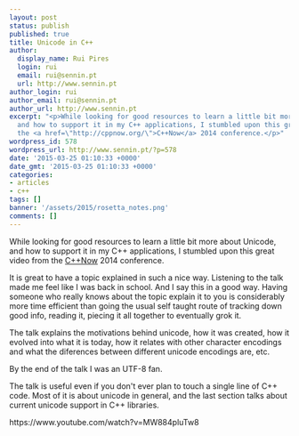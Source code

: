 ```yaml
---
layout: post
status: publish
published: true
title: Unicode in C++
author:
  display_name: Rui Pires
  login: rui
  email: rui@sennin.pt
  url: http://www.sennin.pt
author_login: rui
author_email: rui@sennin.pt
author_url: http://www.sennin.pt
excerpt: "<p>While looking for good resources to learn a little bit more about Unicode,
  and how to support it in my C++ applications, I stumbled upon this great video from
  the <a href=\"http://cppnow.org/\">C++Now</a> 2014 conference.</p>"
wordpress_id: 578
wordpress_url: http://www.sennin.pt/?p=578
date: '2015-03-25 01:10:33 +0000'
date_gmt: '2015-03-25 01:10:33 +0000'
categories:
- articles
- c++
tags: []
banner: '/assets/2015/rosetta_notes.png'
comments: []
---
```

<p>While looking for good resources to learn a little bit more about Unicode, and how to support it in my C++ applications, I stumbled upon this great video from the <a href="http://cppnow.org/">C++Now</a> 2014 conference.</p>
<p><a id="more"></a><a id="more-578"></a>It is great to have a topic explained in such a nice way. Listening to the talk made me feel like I was back in school. And I say this in a good way. Having someone who really knows about the topic explain it to you is considerably more time efficient than going the usual self taught route of tracking down good info, reading it, piecing it all together to eventually grok it.</p>
<p>The talk explains&nbsp;the motivations behind unicode, how it was created, how it evolved into what it is today, how it relates with other character encodings and what the diferences between different unicode encodings are, etc.</p>
<p>By the end of the talk I was an UTF-8 fan.</p>
<p>The talk is useful even if you don't ever plan to touch a single line of C++ code. Most of it is about unicode in general, and the last section talks about current&nbsp;unicode support in C++ libraries.</p>
<p>https://www.youtube.com/watch?v=MW884pluTw8</p>
